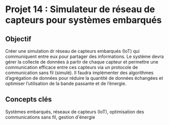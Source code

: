# Projet 14 : Simulateur de réseau de capteurs pour systèmes embarqués

## Objectif
Créer une simulation dr réseau de capteurs embarqués (IoT) qui communiquent entre eux pour partager des informations. Le système devra gérer la collecte de données à partir de chaque capteur et permettre une communication efficace entre ces capteurs via un protocole de communication sans fil (simulé). Il faudra implémenter des algorithmes d’agrégation de données pour réduire la quantité de données échangées et optimiser l’utilisation de la bande passante et de l’énergie.

## Concepts clés
Systèmes embarqués, réseaux de capteurs (IoT), optimisation des communications sans fil, gestion d'énergie